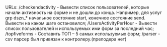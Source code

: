 URLs:
/checkendactivity - Вывести список пользователей, которые начали активность на форме и не дошли до конца. Например, для услуг grp dszn_* начальное состояние start, конечное состояние send. Вывести на каком шаге остановился;
/UsersActivityPerHour - Вывести список пользователей и используемых ими форм за последний час;
/topfiveforms - Составить ТОП – 5 самых используемых форм;
/parser - csv парсер был привязан к контролеру.(прелодера нет)
 

